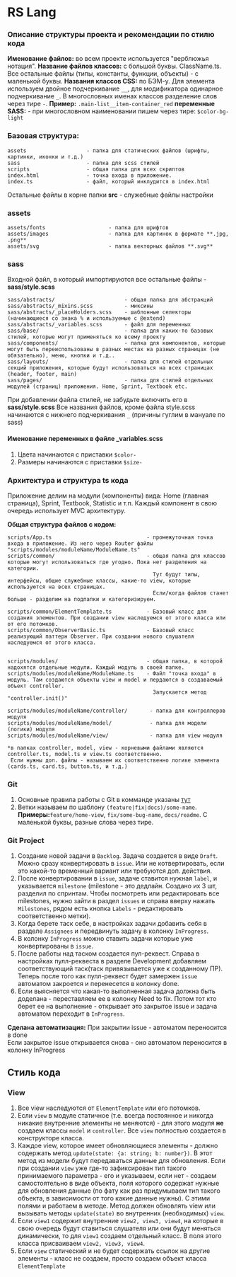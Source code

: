# RS Lang

### Описание структуры проекта и рекомендации по стилю кода
**Именование файлов:** во всем проекте используется "верблюжья нотация".
**Название файлов классов:** с большой буквы. ClassName.ts. Все остальные файлы (типы, константы, функции, объекты) - с маленькой буквы.
**Названия классов CSS:** по БЭМ-у. Для элемента используем двойное подчеркивание `__`, для модификатора одинарное подчеркивание `_`. В многословных именах классов разделение слов через тире `-`. **Пример:** `.main-list__item-container_red`
**переменные SASS:** - при многословном наименовании пишем через тире: `$color-bg-light`
### Базовая структура:
```
assets                   - папка для статических файлов (шрифты, картинки, иконки и т.д.)
sass                     - папка для scss стилей
scripts                  - общая папка для всех скриптов
index.html               - точка входа в приложение.
index.ts                 - файл, который инклудится в index.html
```
Остальные файлы в корне папки **src** - служебные файлы настройки

### assets
```
assets/fonts                    - папка для шрифтов
assets/images                   - папка для картинок в формате **.jpg, .png**
assets/svg                      - папка векторных файлов **.svg**
```
### sass
Входной файл, в который импортируются все остальные файлы - **sass/style.scss**
```
sass/abstracts/                      - общая папка для абстракций
sass/abstracts/_mixins.scss          - миксины
sass/abstracts/_placeHolders.scss    - шаблонные селекторы (начинающиеся со знака % и используемые с @extend)
sass/abstracts/_variables.scss       - файл для переменных
sass/base/                           - папка для каких-то базовых стилей, которые могут применяться ко всему проекту
sass/components/                     - папка для компонентов, которые могут быть переиспользованы в разных местах на разных страницах (не обязательно), меню, кнопки и т.д..
sass/layouts/                        - папка для стилей отдельных секций приложения, которые будут использоваться на всех страницах (header, footer, main)
sass/pages/                          - папка для стилей отдельных модулей (страниц) приложения. Home, Sprint, Textbook etc.
```
При добавлении файла стилей, не забудьте включить его в **sass/style.scss**
Все названия файлов, кроме файла style.scss начинаются с нижнего подчеркивания `_` (причины гуглим в мануале по sass)

#### Именование переменных в файле _variables.scss
1. Цвета начинаются с приставки `$color-`
2. Размеры начинаются с приставки `$size-`


### Архитектура и структура ts кода

Приложение делим на модули (компоненты) вида: Home (главная страница), Sprint, Textbook, Statistic и т.п.
Каждый компонент в свою очередь использует MVC архитектуру.

**Общая структура файлов с кодом:**
```
scripts/App.ts                              - промежуточная точка входа в приложение. Из него через Router файлы "scripts/modules/moduleName/ModuleName.ts"
scripts/common/                             - общая папка для классов которые могут использоваться где угодно. Пока нет разделения на категории.
                                              Тут будут типы, интерфейсы, общие служебные классы, какие-то view, которые используются на всех страницах.
                                              Если/когда файлов станет больше - разделим на подпапки и категоризируем.

scripts/common/ElementTemplate.ts           - Базовый класс для создания элементов. При создании view наследуемся от этого класса или от его потомков.
scripts/common/ObserverBasic.ts             - Базовый класс реализующий паттерн Observer. При создании нового слушателя наследуемся от этого класса.


scripts/modules/                            - общая папка, в которой надохятся отдельные модули. Каждый модуль в своей папке.
scripts/modules/moduleName/ModuleName.ts    - Файл "точка входа" в модуль. Там создаются объекты view и model и пердаются в создаваемый объект controller.
                                              Запускается метод "controller.init()"

scripts/modules/moduleName/controller/       - папка для контроллеров модуля
scripts/modules/moduleName/model/            - папка для модели (логики) модуля
scripts/modules/moduleName/view/             - папка для view модуля

*в папках controller, model, view - корневыми файлами являются controller.ts, model.ts и view.ts соответственно.
 Если нужны доп. файлы - называем их соответственно логике элемента (cards.ts, card.ts, button.ts, и т.д.)
```
### Git
1. Основные правила работы с Git в комманде указаны [тут](https://github.com/rolling-scopes-school/tasks/tree/master/stage2/modules/final-task#%D1%80%D0%B0%D0%B1%D0%BE%D1%82%D0%B0-%D1%81-%D1%80%D0%B5%D0%BF%D0%BE%D0%B7%D0%B8%D1%82%D0%BE%D1%80%D0%B8%D0%B5%D0%BC)
2. Ветки называем по шаблону `(feature|fix|docs)/some-name`. **Примеры:**`feature/home-view`, `fix/some-bug-name`, `docs/readme`. С маленькой буквы, разные слова через тире.

### Git Project
1. Создание новой задачи в `Backlog`. Задача создается в виде `Draft`. Можно сразу конвертировать в `issue`. Или не котвертировать, если это какой-то временный вариант или требуются доп. действия.
2. После конвертировании в `issue`, задаче ставится нужная `label`, и указывается `milestone` (milestone - это дедлайн. Создано их 3 шт, разделил по спринтам. Чтобы посмотреть или редактировать все milestones, нужно зайти в раздел `issues` и справа вверху нажать `Milestones`, рядом есть кнопка `Labels` - редактировать соответственно метки).
3. Когда берете таск себе, в настройках задачи добавить себя в разделе `Assignees` и передвинуть задачу в колонку `InProgress`.
4. В колонку `InProgress` можно ставить задачи которые уже конвертированы в `issue`.
5. После работы над таском создается пул-реквест. Справа в настройках пулл-реквеста в разделе Development добавляем соответствующий таск(таск привязывается уже к созданному ПР). Теперь после того как пулл-реквест будет замержен `issue` автоматом закроется и перенесется в колонку done.
6. Если выясняется что какая-то выполненная задача должна быть доделана - переставляем ее в колонку Need to fix. Потом тот кто берет ее на выполнение - открывает это закрытое issue и задача автоматом переходит в `InProgress`.


**Сделана автоматизация:**
При закрытии issue - автоматом переносится в done  
Eсли закрытое issue открывается снова - оно автоматом переносится в колонку InProgress

## Стиль кода
### View
1. Все view наследуются от `ElementTemplate` или его потомков.
2. Если `view` в модуле статичное (т.е. всегда постоянное и никогда никакие внутренние элементы не меняются) - для этого модуля **не** создаем классы `model` и `controller`. Все `view` полностью создается в конструкторе класса.
3. Каждое view, которое имеет обновляющиеся элементы - должно содержать метод `update(state: {a: string; b: number})`. В этот метод из модели будут передаваться данные для обновления. Если при создании `view` уже где-то зафиксирован тип такого принимаемого параметра - его и указываем, если нет - создаем самостоятельно в виде объекта, поля которого содержат нужные для обновления данные (по фату как раз придумываем тип такого объекта, в зависимости от того какие данные нужны). С этими полями и работаем в методе. Метод должен обновлять view или вызывать методы `update(state)` во внутренних (необходимых) `view`.
4. Если `view1` содержит внутренние `view2, view3, view4`, на которые в свою очередь будут ставиться слушателя или они будут меняться динамически, то для `view1` создаем отдельный класс. В поля этого класса присваиваем `view2, view3, view4`.
5. Если `view` статический и не будет содержать ссылок на другие элементы - класс не создаем, просто создаем объект класса `ElementTemplate`
